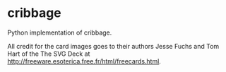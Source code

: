 cribbage
========

Python implementation of cribbage.

All credit for the card images goes to their authors Jesse Fuchs and Tom Hart of the The SVG Deck at http://freeware.esoterica.free.fr/html/freecards.html.
